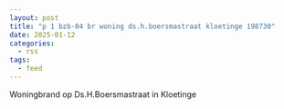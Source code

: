 ```yaml
---
layout: post
title: "p 1 bzb-04 br woning ds.h.boersmastraat kloetinge 198730"
date: 2025-01-12
categories: 
  - rss
tags: 
  - feed
---
```


Woningbrand op Ds.H.Boersmastraat in Kloetinge
